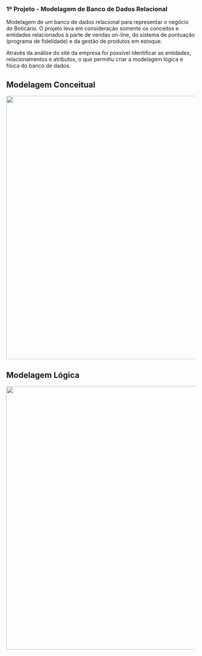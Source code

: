 ### 1º Projeto - Modelagem de Banco de Dados Relacional <br>

Modelagem de um banco de dados relacional para representar o negócio do Boticário.  O projeto leva em consideração somente os conceitos e entidades relacionados à parte de vendas on-line, do sistema de pontuação (programa de fidelidade) e da gestão de produtos em estoque. 

Através da análise do site da empresa foi possível identificar as entidades, relacionamentos e atributos, o que permitiu criar a modelagem lógica e física do banco de dados.

## Modelagem Conceitual
<img src="https://github.com/Dricalucia/Programa_Desenvolve_2024/blob/09e50fbaa15aa2d308da65a3015dbba991d35292/1o%20Desafio%20-%20Projeto%20Modelagem%20BD/Desafio_BR_Modelo_Conceitual.png" height="700" width="900">

## Modelagem Lógica
<img src="https://github.com/Dricalucia/Programa_Desenvolve_2024/blob/09e50fbaa15aa2d308da65a3015dbba991d35292/1o%20Desafio%20-%20Projeto%20Modelagem%20BD/Desafio_BR_Modelo_Logico.png" height="700" width="900">





